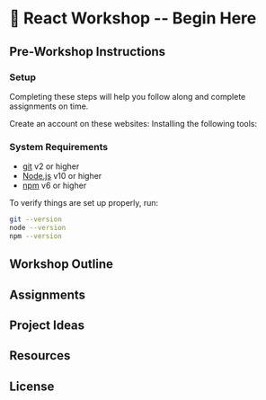 # 🔰 React Workshop -- Begin Here

## Pre-Workshop Instructions

### Setup

Completing these steps will help you follow along and complete assignments on time.

Create an account on these websites:
Installing the following tools:

### System Requirements

- [git](https://git-scm.com/) v2 or higher
- [Node.js](https://nodejs.org/en/) v10 or higher
- [npm](https://docs.npmjs.com/downloading-and-installing-node-js-and-npm) v6 or higher

To verify things are set up properly, run:

```sh
git --version
node --version
npm --version
```

## Workshop Outline

## Assignments

## Project Ideas

## Resources

## License
